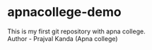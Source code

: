 # apnacollege-demo
This is my first git repository with apna college.
<br>
Author - Prajval Kanda (Apna college)

